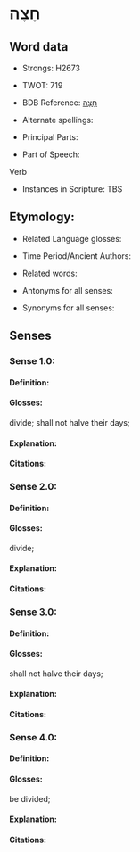 # חָצָה

<!-- Status: S2="NeedsEdits" -->
<!-- Lexica used for edits:   -->

## Word data

* Strongs: H2673

* TWOT: 719

* BDB Reference: [חָצָה](rc://en/bdb/dict/h.ex.aa)

* Alternate spellings:

* Principal Parts:

* Part of Speech:

Verb

* Instances in Scripture: TBS

## Etymology:

* Related Language glosses:

* Time Period/Ancient Authors:

* Related words:

* Antonyms for all senses:

* Synonyms for all senses:

## Senses

### Sense 1.0:

#### Definition:

#### Glosses:

divide; shall not halve their days; 

#### Explanation:

#### Citations:



### Sense 2.0:

#### Definition:

#### Glosses:

divide; 

#### Explanation:

#### Citations:



### Sense 3.0:

#### Definition:

#### Glosses:

shall not halve their days; 

#### Explanation:

#### Citations:



### Sense 4.0:

#### Definition:

#### Glosses:

be divided; 

#### Explanation:

#### Citations:




